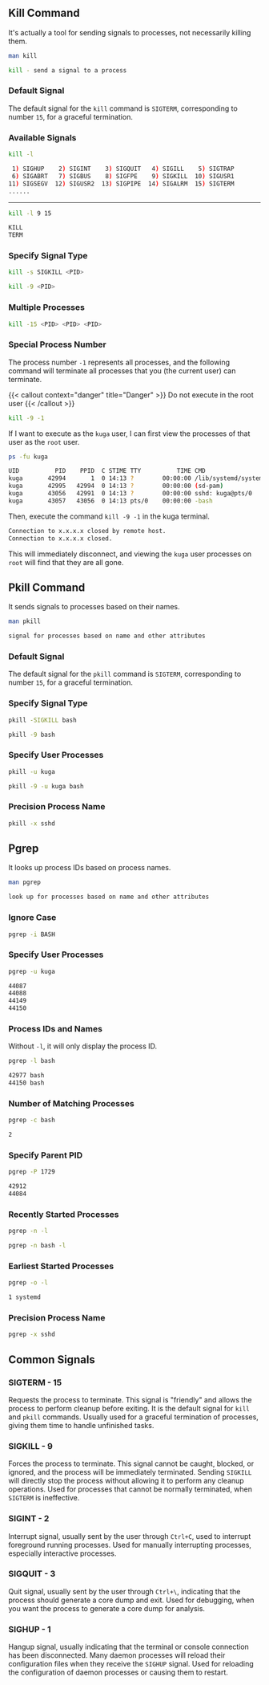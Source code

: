 ## Kill Command

It's actually a tool for sending signals to processes, not necessarily killing them.

```bash
man kill
```

```bash
kill - send a signal to a process
```

### Default Signal

The default signal for the `kill` command is `SIGTERM`, corresponding to number `15`, for a graceful termination.

### Available Signals

```bash
kill -l
```

```bash
 1) SIGHUP    2) SIGINT    3) SIGQUIT   4) SIGILL    5) SIGTRAP
 6) SIGABRT   7) SIGBUS    8) SIGFPE    9) SIGKILL  10) SIGUSR1
11) SIGSEGV  12) SIGUSR2  13) SIGPIPE  14) SIGALRM  15) SIGTERM
......
```

***

```bash
kill -l 9 15
```

```bash
KILL
TERM
```

### Specify Signal Type

```bash
kill -s SIGKILL <PID>
```

```bash
kill -9 <PID>
```

### Multiple Processes

```bash
kill -15 <PID> <PID> <PID>
```

### Special Process Number

The process number `-1` represents all processes, and the following command will terminate all processes that you (the current user) can terminate.

{{< callout context="danger" title="Danger" >}}
Do not execute in the root user
{{< /callout >}}

```bash
kill -9 -1
```

If I want to execute as the `kuga` user, I can first view the processes of that user as the `root` user.

```bash
ps -fu kuga
```

```bash
UID          PID    PPID  C STIME TTY          TIME CMD
kuga       42994       1  0 14:13 ?        00:00:00 /lib/systemd/systemd --user
kuga       42995   42994  0 14:13 ?        00:00:00 (sd-pam)
kuga       43056   42991  0 14:13 ?        00:00:00 sshd: kuga@pts/0
kuga       43057   43056  0 14:13 pts/0    00:00:00 -bash
```

Then, execute the command `kill -9 -1` in the kuga terminal.

```bash
Connection to x.x.x.x closed by remote host.
Connection to x.x.x.x closed.
```

This will immediately disconnect, and viewing the `kuga` user processes on `root` will find that they are all gone.

## Pkill Command

It sends signals to processes based on their names.

```bash
man pkill
```

```bash
signal for processes based on name and other attributes
```

### Default Signal

The default signal for the `pkill` command is `SIGTERM`, corresponding to number `15`, for a graceful termination.

### Specify Signal Type

```bash
pkill -SIGKILL bash
```

```bash
pkill -9 bash
```

### Specify User Processes

```bash
pkill -u kuga
```

```bash
pkill -9 -u kuga bash
```

### Precision Process Name

```bash
pkill -x sshd
```

## Pgrep

It looks up process IDs based on process names.

```bash
man pgrep
```

```bash
look up for processes based on name and other attributes 
```

### Ignore Case

```bash
pgrep -i BASH
```

### Specify User Processes

```bash
pgrep -u kuga
```

```bash
44087
44088
44149
44150
```

### Process IDs and Names

Without `-l`, it will only display the process ID.

```bash
pgrep -l bash
```

```bash
42977 bash
44150 bash
```

### Number of Matching Processes

```bash
pgrep -c bash
```

```bash
2
```

### Specify Parent PID

```bash
pgrep -P 1729
```

```bash
42912
44084
```

### Recently Started Processes

```bash
pgrep -n -l
```

```bash
pgrep -n bash -l
```

### Earliest Started Processes

```bash
pgrep -o -l
```

```bash
1 systemd
```

### Precision Process Name

```bash
pgrep -x sshd
```

## Common Signals

### SIGTERM - 15

Requests the process to terminate. This signal is "friendly" and allows the process to perform cleanup before exiting.
It is the default signal for `kill` and `pkill` commands.
Usually used for a graceful termination of processes, giving them time to handle unfinished tasks.

### SIGKILL - 9

Forces the process to terminate. This signal cannot be caught, blocked, or ignored, and the process will be immediately terminated.
Sending `SIGKILL` will directly stop the process without allowing it to perform any cleanup operations.
Used for processes that cannot be normally terminated, when `SIGTERM` is ineffective.

### SIGINT - 2

Interrupt signal, usually sent by the user through `Ctrl+C`, used to interrupt foreground running processes.
Used for manually interrupting processes, especially interactive processes.

### SIGQUIT - 3

Quit signal, usually sent by the user through `Ctrl+\`, indicating that the process should generate a core dump and exit.
Used for debugging, when you want the process to generate a core dump for analysis.

### SIGHUP - 1

Hangup signal, usually indicating that the terminal or console connection has been disconnected.
Many daemon processes will reload their configuration files when they receive the `SIGHUP` signal.
Used for reloading the configuration of daemon processes or causing them to restart.
